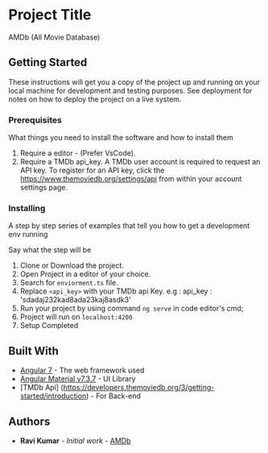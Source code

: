 # Project Title

AMDb (All Movie Database)

## Getting Started

These instructions will get you a copy of the project up and running on your local machine for development and testing purposes. See deployment for notes on how to deploy the project on a live system.

### Prerequisites

What things you need to install the software and how to install them

1. Require a editor - (Prefer VsCode).
2. Require a TMDb api_key. A TMDb user account is required to request an API key. To register for an API key, click the https://www.themoviedb.org/settings/api  from within your account settings page.


### Installing

A step by step series of examples that tell you how to get a development env running

Say what the step will be

1. Clone or Download the project.
2. Open Project in a editor of your choice. 
3. Search for `enviorment.ts` file.
4. Replace `<api_key>` with your TMDb api Key. 
   e.g : api_key : 'sdadaj232kad8ada23kaj8asdk3'
5. Run your project by using command `ng serve` in code editor's cmd;
6. Project will run on `localhost:4200`
7. Setup Completed



## Built With

* [Angular 7](https://angular.io/docs) - The web framework used
* [Angular Material v7.3.7](https://v7.material.angular.io/) - UI Library
* [TMDb Api] (https://developers.themoviedb.org/3/getting-started/introduction) - For Back-end


## Authors

* **Ravi Kumar** - *Initial work* - [AMDb](https://github.com/concept4ravi/AMDb)


